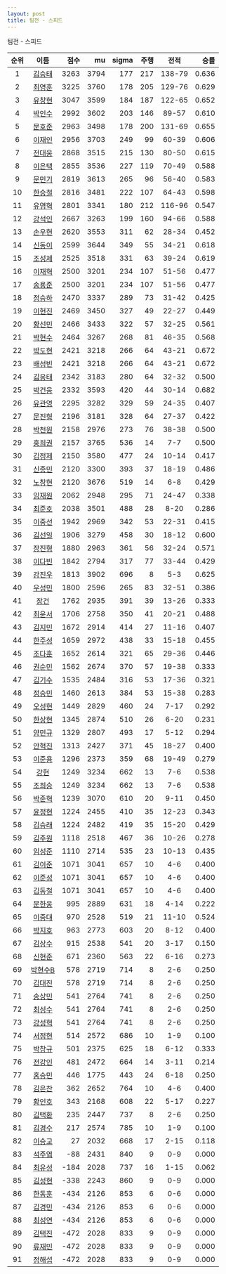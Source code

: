 ```yaml
---
layout: post
title: 팀전 - 스피드
---
```


팀전 - 스피드

| 순위 | 이름 | 점수 | mu | sigma | 주행 | 전적 | 승률 |
|:---:|:---:|---:|---:|---:|---:|:---:|---:|
| 1 | [김승태](../gimseungtae) | 3263 | 3794 | 177 | 217 | 138-79 | 0.636 |
| 2 | [최영훈](../choiyeonghun) | 3225 | 3760 | 178 | 205 | 129-76 | 0.629 |
| 3 | [유창현](../yuchanghyeon) | 3047 | 3599 | 184 | 187 | 122-65 | 0.652 |
| 4 | [박인수](../bakinsu) | 2992 | 3602 | 203 | 146 | 89-57 | 0.610 |
| 5 | [문호준](../munhojun) | 2963 | 3498 | 178 | 200 | 131-69 | 0.655 |
| 6 | [이재인](../ijaein) | 2956 | 3703 | 249 | 99 | 60-39 | 0.606 |
| 7 | [전대웅](../jeondaewoong) | 2868 | 3515 | 215 | 130 | 80-50 | 0.615 |
| 8 | [이은택](../ieuntaek) | 2855 | 3536 | 227 | 119 | 70-49 | 0.588 |
| 9 | [문민기](../munmingi) | 2819 | 3613 | 265 | 96 | 56-40 | 0.583 |
| 10 | [한승철](../hanseungcheol) | 2816 | 3481 | 222 | 107 | 64-43 | 0.598 |
| 11 | [유영혁](../yuyeonghyeok) | 2801 | 3341 | 180 | 212 | 116-96 | 0.547 |
| 12 | [강석인](../gangseokin) | 2667 | 3263 | 199 | 160 | 94-66 | 0.588 |
| 13 | [손우현](../sonuhyeon) | 2620 | 3553 | 311 | 62 | 28-34 | 0.452 |
| 14 | [신동이](../shindongi) | 2599 | 3644 | 349 | 55 | 34-21 | 0.618 |
| 15 | [조성제](../joseongje) | 2525 | 3518 | 331 | 63 | 39-24 | 0.619 |
| 16 | [이재혁](../ijaehyeok) | 2500 | 3201 | 234 | 107 | 51-56 | 0.477 |
| 17 | [송용준](../songyongjun) | 2500 | 3201 | 234 | 107 | 51-56 | 0.477 |
| 18 | [정승하](../jeongseungha) | 2470 | 3337 | 289 | 73 | 31-42 | 0.425 |
| 19 | [이현진](../ihyeonjin) | 2469 | 3450 | 327 | 49 | 22-27 | 0.449 |
| 20 | [황선민](../hwangseongmin) | 2466 | 3433 | 322 | 57 | 32-25 | 0.561 |
| 21 | [박현수](../bakhyeonsu) | 2464 | 3267 | 268 | 81 | 46-35 | 0.568 |
| 22 | [박도현](../bakdohyeon) | 2421 | 3218 | 266 | 64 | 43-21 | 0.672 |
| 23 | [배성빈](../baeseongbin) | 2421 | 3218 | 266 | 64 | 43-21 | 0.672 |
| 24 | [김응태](../gimeungtae) | 2342 | 3183 | 280 | 64 | 32-32 | 0.500 |
| 25 | [박건웅](../bakgeonung) | 2332 | 3593 | 420 | 44 | 30-14 | 0.682 |
| 26 | [유관영](../yugwanyeong) | 2295 | 3282 | 329 | 59 | 24-35 | 0.407 |
| 27 | [문진형](../munjinhyeong) | 2196 | 3181 | 328 | 64 | 27-37 | 0.422 |
| 28 | [박천원](../bakcheonwon) | 2158 | 2976 | 273 | 76 | 38-38 | 0.500 |
| 29 | [홍희권](../hongheegweon) | 2157 | 3765 | 536 | 14 | 7-7 | 0.500 |
| 30 | [김정제](../gimjeongje) | 2150 | 3580 | 477 | 24 | 10-14 | 0.417 |
| 31 | [신종민](../shinjongmin) | 2120 | 3300 | 393 | 37 | 18-19 | 0.486 |
| 32 | [노창현](../nochanghyeon) | 2120 | 3676 | 519 | 14 | 6-8 | 0.429 |
| 33 | [임재원](../imjaewon) | 2062 | 2948 | 295 | 71 | 24-47 | 0.338 |
| 34 | [최준호](../choijunho) | 2038 | 3501 | 488 | 28 | 8-20 | 0.286 |
| 35 | [이중선](../ijungseon) | 1942 | 2969 | 342 | 53 | 22-31 | 0.415 |
| 36 | [김선일](../gimseonil) | 1906 | 3279 | 458 | 30 | 18-12 | 0.600 |
| 37 | [장진형](../jangjinhyeong) | 1880 | 2963 | 361 | 56 | 32-24 | 0.571 |
| 38 | [이다빈](../idabin) | 1842 | 2794 | 317 | 77 | 33-44 | 0.429 |
| 39 | [강진우](../gangjinwu) | 1813 | 3902 | 696 | 8 | 5-3 | 0.625 |
| 40 | [우성민](../useongmin) | 1800 | 2596 | 265 | 83 | 32-51 | 0.386 |
| 41 | [장건](../janggeon) | 1762 | 2935 | 391 | 39 | 13-26 | 0.333 |
| 42 | [최윤서](../choiyunseo) | 1706 | 2758 | 350 | 41 | 20-21 | 0.488 |
| 43 | [김지민](../gimjimin) | 1672 | 2914 | 414 | 27 | 11-16 | 0.407 |
| 44 | [한주성](../hanjuseong) | 1659 | 2972 | 438 | 33 | 15-18 | 0.455 |
| 45 | [조다훈](../jodahun) | 1652 | 2614 | 321 | 65 | 29-36 | 0.446 |
| 46 | [권순민](../gweonsoonmin) | 1562 | 2674 | 370 | 57 | 19-38 | 0.333 |
| 47 | [김기수](../gimgisu) | 1535 | 2484 | 316 | 53 | 17-36 | 0.321 |
| 48 | [정승민](../jeongseungmin) | 1460 | 2613 | 384 | 53 | 15-38 | 0.283 |
| 49 | [오성현](../oseonghyeon) | 1449 | 2829 | 460 | 24 | 7-17 | 0.292 |
| 50 | [한상현](../hansanghyeon) | 1345 | 2874 | 510 | 26 | 6-20 | 0.231 |
| 51 | [양민규](../yangmingyu) | 1329 | 2807 | 493 | 17 | 5-12 | 0.294 |
| 52 | [안혁진](../anhyeokjin) | 1313 | 2427 | 371 | 45 | 18-27 | 0.400 |
| 53 | [이준용](../ijunyong) | 1296 | 2373 | 359 | 68 | 19-49 | 0.279 |
| 54 | [강현](../ganghyeon) | 1249 | 3234 | 662 | 13 | 7-6 | 0.538 |
| 55 | [조희승](../joheeseung) | 1249 | 3234 | 662 | 13 | 7-6 | 0.538 |
| 56 | [박준혁](../bakjunhyeok) | 1239 | 3070 | 610 | 20 | 9-11 | 0.450 |
| 57 | [윤정현](../yunjeonghyeon) | 1224 | 2455 | 410 | 35 | 12-23 | 0.343 |
| 58 | [김승래](../gimseungrae) | 1224 | 2482 | 419 | 35 | 15-20 | 0.429 |
| 59 | [김주원](../gimjuwon) | 1118 | 2518 | 467 | 36 | 10-26 | 0.278 |
| 60 | [임성준](../imseongjun) | 1110 | 2714 | 535 | 23 | 10-13 | 0.435 |
| 61 | [김이준](../gimijun) | 1071 | 3041 | 657 | 10 | 4-6 | 0.400 |
| 62 | [이준성](../ijunseong) | 1071 | 3041 | 657 | 10 | 4-6 | 0.400 |
| 63 | [김동철](../gimdongcheol) | 1071 | 3041 | 657 | 10 | 4-6 | 0.400 |
| 64 | [문한웅](../munhanung) | 995 | 2889 | 631 | 18 | 4-14 | 0.222 |
| 65 | [이중대](../ijungdae) | 970 | 2528 | 519 | 21 | 11-10 | 0.524 |
| 66 | [박지호](../bakjiho) | 963 | 2773 | 603 | 20 | 8-12 | 0.400 |
| 67 | [김상수](../gimsangsu) | 915 | 2538 | 541 | 20 | 3-17 | 0.150 |
| 68 | [신현준](../shinhyeonjun) | 671 | 2360 | 563 | 22 | 6-16 | 0.273 |
| 69 | [박현수B](../bakhyeonsu-b) | 578 | 2719 | 714 | 8 | 2-6 | 0.250 |
| 70 | [김대진](../gimdaejin) | 578 | 2719 | 714 | 8 | 2-6 | 0.250 |
| 71 | [송상민](../songsangmin) | 541 | 2764 | 741 | 8 | 2-6 | 0.250 |
| 72 | [최성수](../choiseongsu) | 541 | 2764 | 741 | 8 | 2-6 | 0.250 |
| 73 | [강성혁](../gangseonghyeok) | 541 | 2764 | 741 | 8 | 2-6 | 0.250 |
| 74 | [서정현](../seojeonghyeon) | 514 | 2572 | 686 | 10 | 1-9 | 0.100 |
| 75 | [박창규](../bakchanggyu) | 501 | 2375 | 625 | 18 | 6-12 | 0.333 |
| 76 | [전강인](../jeongangin) | 481 | 2472 | 664 | 14 | 3-11 | 0.214 |
| 77 | [홍승민](../hongseungmin) | 446 | 1775 | 443 | 24 | 6-18 | 0.250 |
| 78 | [김은찬](../gimeunchan) | 362 | 2652 | 764 | 10 | 4-6 | 0.400 |
| 79 | [황인호](../hwanginho) | 343 | 2168 | 608 | 22 | 5-17 | 0.227 |
| 80 | [김택환](../gimtaekhwan) | 235 | 2447 | 737 | 8 | 2-6 | 0.250 |
| 81 | [김경수](../gimgyeongsu) | 217 | 2574 | 785 | 10 | 1-9 | 0.100 |
| 82 | [이승교](../iseunggyo) | 27 | 2032 | 668 | 17 | 2-15 | 0.118 |
| 83 | [석주엽](../seokjuyeob) | -88 | 2431 | 840 | 9 | 0-9 | 0.000 |
| 84 | [최유성](../choiyuseong) | -184 | 2028 | 737 | 16 | 1-15 | 0.062 |
| 85 | [김성현](../gimseonghyeon) | -338 | 2243 | 860 | 9 | 0-9 | 0.000 |
| 86 | [한동훈](../handonghun) | -434 | 2126 | 853 | 6 | 0-6 | 0.000 |
| 87 | [김경민](../gimgyeongmin) | -434 | 2126 | 853 | 6 | 0-6 | 0.000 |
| 88 | [최성연](../choiseongyeon) | -434 | 2126 | 853 | 6 | 0-6 | 0.000 |
| 89 | [김택진](../gimtaekjin) | -472 | 2028 | 833 | 9 | 0-9 | 0.000 |
| 90 | [류재민](../ryujaemin) | -472 | 2028 | 833 | 9 | 0-9 | 0.000 |
| 91 | [정해섭](../jeonghaeseop) | -472 | 2028 | 833 | 9 | 0-9 | 0.000 |
